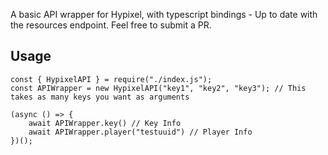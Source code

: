 A  basic API wrapper for Hypixel, with typescript bindings - Up to date with the resources endpoint. Feel free to submit a PR.

## Usage

```
const { HypixelAPI } = require("./index.js");
const APIWrapper = new HypixelAPI("key1", "key2", "key3"); // This takes as many keys you want as arguments

(async () => {
    await APIWrapper.key() // Key Info
    await APIWrapper.player("testuuid") // Player Info
})();
```

